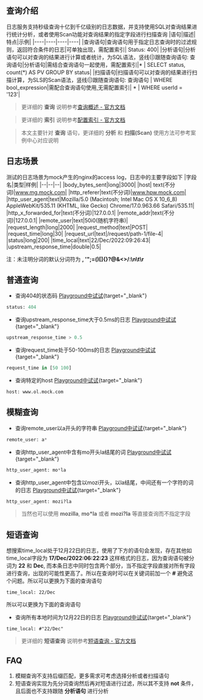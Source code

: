 ## 查询介绍
日志服务支持秒级查询十亿到千亿级别的日志数据，并支持使用SQL对查询结果进行统计分析，或者使用Scan功能对查询结果的指定字段进行扫描查询
|语句|描述|特点|示例|
|----|----|----|----|
|查询语句|查询语句用于指定日志查询时的过滤规则，返回符合条件的日志|可单独出现，需配置索引| Status: 400|
|分析语句|分析语句可以对查询的结果进行计算或者统计，为SQL语法，竖线(\|)跟随查询语句: 查询语句\|分析语句|需结合查询语句一起使用，需配置索引|* \| SELECT status, count(*) AS PV GROUP BY status|
|扫描语句|扫描语句可以对查询的结果进行扫描计算，为SLS的Scan语法，竖线(\|)跟随查询语句: 查询语句 \| WHERE bool_expression|需配合查询语句使用,无需配置索引| *  \| WHERE userId = '123'|
> 更详细的 __查询__ 说明参考[查询概述 - 官方文档](https://help.aliyun.com/document_detail/43772.html)

> 更详细的 __索引__ 说明参考[配置索引 - 官方文档](https://help.aliyun.com/document_detail/90732.html)

> 本文主要针对 __查询__ 语句，更详细的 __分析__ 和 __扫描(Scan)__ 使用方法可参考案例中心对应说明

## 日志场景
测试的日志场景为mock产生的nginx的access log，日志中的主要字段如下
|字段名|类型|样例|
|--|--|--|
|body_bytes_sent|long|3000|
|host| text(不分词)|www.mg.mock.com|
|http_referer|text(不分词)|www.hpw.mock.com|
|http_user_agent|text|Mozilla/5.0 (Macintosh; Intel Mac OS X 10_6_8) AppleWebKit/535.11 (KHTML, like Gecko) Chrome/17.0.963.66 Safari/535.11|
|http_x_forwarded_for|text(不分词)|127.0.0.1|
|remote_addr|text(不分词)|127.0.0.1|
|remote_user|text|50i0(随机字符串)|
|request_length|long|2000|
|request_method|text|POST|
|request_time|long|30|
|request_url|text|/request/path-1/file-4|
|status|long|200|
|time_local|text|22/Dec/2022:09:26:43|
|upstream_response_time|double|0.5|

注：未注明分词的默认分词符为 __, '";=()[]{}?@&<>/:\n\t\r__

## 普通查询
* 查询404的状态码 [Playground中试试](/doc/playground/demo.html?dest=/lognext/project/nginx-demo-log/logsearch/nginx-access-log%3FslsRegion%3Dcn-shanghai%26isShare%3Dtrue%26queryString%3Dstatus%3A404){target="_blank"}
```sql
status: 404
```
* 查询upstream_response_time大于0.5ms的日志 [Playground中试试](/doc/playground/demo.html?dest=/lognext/project/nginx-demo-log/logsearch/nginx-access-log%3FslsRegion%3Dcn-shanghai%26isShare%3Dtrue%26queryString%3Dupstream_response_time%20%3E%200.5){target="_blank"}
```sql
upstream_response_time > 0.5
```
* 查询request_time处于50-100ms的日志 [Playground中试试](/doc/playground/demo.html?dest=/lognext/project/nginx-demo-log/logsearch/nginx-access-log%3FslsRegion%3Dcn-shanghai%26isShare%3Dtrue%26queryString%3Drequest_time%20in%20%5B50%20100%5D){target="_blank"}
```sql
request_time in [50 100]
```
* 查询特定的host [Playground中试试](/doc/playground/demo.html?dest=/lognext/project/nginx-demo-log/logsearch/nginx-access-log%3FslsRegion%3Dcn-shanghai%26isShare%3Dtrue%26queryString%3Dhost%3A%20www.ol.mock.com){target="_blank"}
```sql
host: www.ol.mock.com
```
## 模糊查询
* 查询remote_user以a开头的字符串 [Playground中试试](/doc/playground/demo.html?dest=/lognext/project/nginx-demo-log/logsearch/nginx-access-log%3FslsRegion%3Dcn-shanghai%26isShare%3Dtrue%26queryString%3Dremote_user%3A%20a*){target="_blank"}
```sql
remote_user: a*
```
* 查询http_user_agent中含有mo开头la结尾的词 [Playground中试试](/doc/playground/demo.html?dest=/lognext/project/nginx-demo-log/logsearch/nginx-access-log%3FslsRegion%3Dcn-shanghai%26isShare%3Dtrue%26queryString%3Dhttp_user_agent%3A%20mo*la){target="_blank"}
```sql
http_user_agent: mo*la
```
* 查询http_user_agent中包含以mozi开头，以la结尾，中间还有一个字符的词的日志 [Playground中试试](/doc/playground/demo.html?dest=/lognext/project/nginx-demo-log/logsearch/nginx-access-log%3FslsRegion%3Dcn-shanghai%26isShare%3Dtrue%26queryString%3Dhttp_user_agent%3A%20mozi%3Fla){target="_blank"}
```sql
http_user_agent: mozi?la
```
> 当然也可以使用 __mozilla__, __mo*la__ 或者 __mozi?la__ 等直接查询而不指定字段

## 短语查询
想搜索time_local处于12月22日的日志，使用了下方的语句会发现，存在其他如time_local字段为 __17/Dec/2022:06:22:23__ 这样格式的日志，因为查询语句被分词为 __22__ 和 __Dec__, 而本条日志中同时包含两个部分，当不指定字段直接对所有字段进行查询，出现的可能性更高了。所以在查询时可以在关键词前加一个 __#__ 避免这个问题。所以可以更换为下面的查询语句
```
time_local: 22/Dec
```
所以可以更换为下面的查询语句
* 查询所有本地时间为12月22日的日志 [Playground中试试](/doc/playground/demo.html?dest=/lognext/project/nginx-demo-log/logsearch/nginx-access-log%3FslsRegion%3Dcn-shanghai%26isShare%3Dtrue%26queryString%3Dtime_local%3A%20%23%2203%3A03%22){target="_blank"}
```
time_local: #"22/Dec"
```
> 更详细的 __短语查询__ 说明参考[短语查询 - 官方文档](https://help.aliyun.com/document_detail/416724.html)
## FAQ
1. 模糊查询不支持后缀匹配，更多需求可考虑选择分析或者扫描语句
2. 短语查询实现为先分词查询然后再对短语进行过滤，所以其不支持 __not__ 条件，且后面也不支持跟随 __分析语句__ 进行分析
